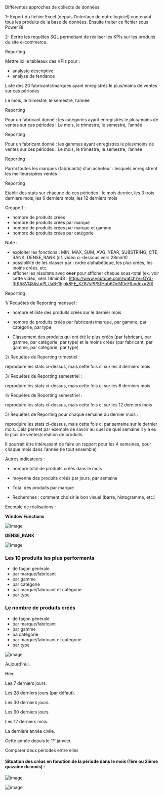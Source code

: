 Différentes approches de collecte de données.

1- Export du fichier Excel (depuis l'interface de notre logiciel) contenant tous les produits de la base de données. Ensuite traiter ce fichier sous Power BI.

2- Ecrire les requêtes SQL permettant de réaliser les KPIs sur les produits du site e-commerce. 

Reporting

Mettre ici le tableaux des KPIs pour :

- analyste descriptive
- analyse de tendance

Liste des 20 fabricants/marques ayant enregistrés le plus/moins de ventes sur ces périodes 

Le mois, le trimestre, le semestre, l’année

Reporting  

Pour un fabricant donné : les catégories ayant enregistrés le plus/moins de ventes sur ces périodes : Le mois, le trimestre, le semestre, l’année

Reporting  

Pour un fabricant donné : les gammes ayant enregistrés le plus/moins de ventes sur ces périodes : Le mois, le trimestre, le semestre, l’année

Reporting  

Parmi toutes les marques (fabricants) d’un acheteur : lesquels enregistrent les meilleurs/pires ventes

Reporting  

Etablir des stats sur chacune de ces périodes : le mois dernier, les 3 trois derniers mois, les 6 derniers mois, les 12 derniers mois

Groupe 1 : 
- nombre de produits crées 
- nombre de produits crées par marque
- nombre de produits crées par marque et gamme
- nombre de produits crées par catégorie

Note : 
- exploiter les fonctions : MIN, MAX, SUM, AVG, YEAR, SUBSTRING, CTE, RANK, DENSE_RANK (cf. vidéo ci-dessous vers 28min10
- possiblilité de les classer par : ordre alphabétique, les plus créés, les moins créés, etc.
- afficher les résultats avec __over__ pour afficher chaque sous-total (ex. voir cette vidéo, vers 18min48 : https://www.youtube.com/watch?v=QYd-RtK58VQ&list=PLUaB-1hjhk8FE_XZ87vPPSfHqb6OcM0cF&index=20)

Reporting : 

1/ Requêtes de Reporting mensuel :

- nombre et liste des produits créés sur le dernier mois

- nombre de produits créés par fabricants/marque, par gamme, par catégorie, par type

- Classement des produits qui ont été le plus créés (par fabricant, par gamme, par catégorie, par type) et le moins créés (par fabricant, par gamme, par catégorie, par type)

2/ Requêtes de Reporting trimestiel : 

reproduire les stats ci-dessus, mais cette fois ci sur les 3 derniers mois

3/ Requêtes de Reporting semestriel : 

reproduire les stats ci-dessus, mais cette fois ci sur les 6 derniers mois

4/ Requêtes de Reporting semestriel : 

reproduire les stats ci-dessus, mais cette fois ci sur les 12 derniers mois

5/ Requêtes de Reporting pour chaque semaine du dernier mois : 

reproduire les stats ci-dessus, mais cette fois ci par semaine sur le dernier mois. Cela permet par exemple de savoir au quel de quel semaine il y a eu le plus de ventes/création de produits.

Il pourrait être intéressant de faire un rapport pour les 4 semaines, pour chaque mois dans l'année (le tout ensemble)

Autres indicateurs : 
- nombre total de produits créés dans le mois
- moyenne des produits créés par jours, par semaine
- Total des produits par marque

- Recherches : comment choisir le bon visuel (barre, histogramme, etc.)


Exemple de réalisations : 

__Window Functions__

![image](https://github.com/user-attachments/assets/aa1df12f-4763-49f1-95a1-ef7c1371e1cc)

__DENSE_RANK__

![image](https://github.com/user-attachments/assets/f8626dc9-8eb4-4635-8948-eb84265e6f21)

### Les 10 produits les plus performants
- de façon générale
- par marque/fabricant
- par gamme
- par catégorie
- par marque/fabricant et catégorie
- par type

### Le nombre de produits créés
- de façon générale
- par marque/fabricant
- par gamme
- pa catégorie
- par marque/fabricant et catégorie
- par type

![image](https://github.com/user-attachments/assets/26f43553-7760-4245-8c91-40ecdffc44e3)



Aujourd'hui.

Hier.

Les 7 derniers jours.

Les 28 derniers jours (par défaut).

Les 30 derniers jours.

Les 90 derniers jours.

Les 12 derniers mois.

La dernière année civile.

Cette année depuis le 1ᵉʳ janvier.

Comparer deux périodes entre elles

#### Situation des créas en fonction de la période dans le mois (1ère ou 2ième quizaine du mois) : 

![image](https://github.com/user-attachments/assets/09d3c217-99bc-4a51-8fa9-a1ea8130a009)

![image](https://github.com/user-attachments/assets/b0e2e087-61e2-4898-ab75-f31b8d2301bc)

<!--
#### Important : rapport sur les redescente automatique de contenu C|Net (Descritption, Visuel, Spécs) quand ce contenu est pourtant dispo.
Par marque, catégorie, gamme, etc. (à définir) : comparer les données (pop-up C|Net) côté C|Net et celles côté TMS. Si les données C|Net sont présentes et différentes de celles côté TMS, cela signifie que la redescente ne se fait pas automatiquement. Alors il faut récuperer les réfs (ref_interne, fabricant, catégorie, gamme, etc) concernées et investiguer. l'investigation débute par une regroupement des produits selon les critères : marque, catégorie, gamme
-->

